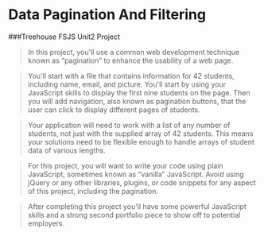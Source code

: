 # Data Pagination And Filtering
###Treehouse FSJS Unit2 Project

>In this project, you'll use a common web development technique known as “pagination” 
to enhance the usability of a web page.

>You'll start with a file that contains information for 42 students, including name, 
email, and picture. You'll start by using your JavaScript skills to display the first 
nine students on the page. Then you will add navigation, also known as pagination buttons, 
that the user can click to display different pages of students.

>Your application will need to work with a list of any number of students, 
not just with the supplied array of 42 students. This means your solutions 
need to be flexible enough to handle arrays of student data of various lengths.

>For this project, you will want to write your code using plain JavaScript, 
sometimes known as “vanilla” JavaScript. Avoid using jQuery or any other libraries, 
plugins, or code snippets for any aspect of this project, including the pagination.

>After completing this project you'll have some powerful JavaScript skills and 
a strong second portfolio piece to show off to potential employers.
